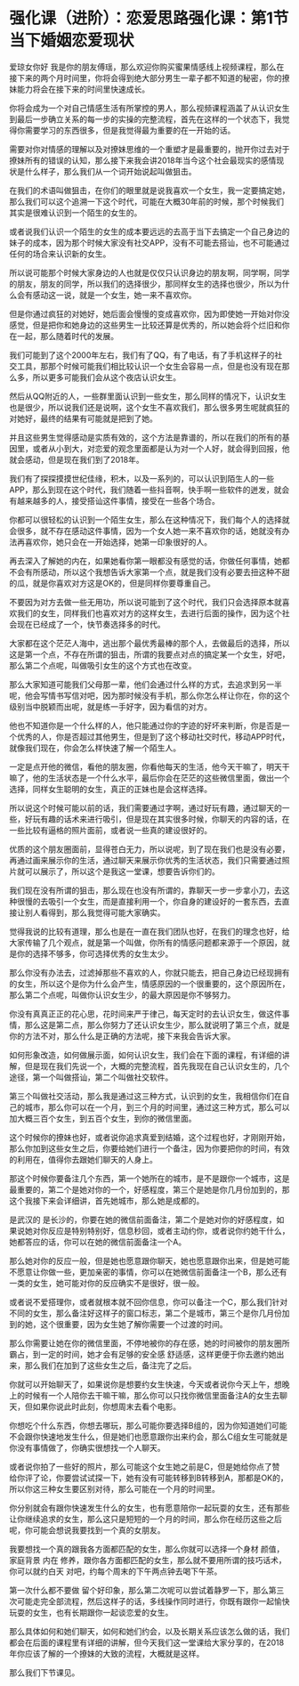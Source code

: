 # 强化课（进阶）：恋爱思路强化课：第1节 当下婚姻恋爱现状

爱琼女你好 我是你的朋友傅瑶，那么欢迎你购买蜜果情感线上视频课程，那么在接下来的两个月时间里，你将会得到绝大部分男生一辈子都不知道的秘密，你的撩妹能力将会在接下来的时间里快速成长。

你将会成为一个对自己情感生活有所掌控的男人，那么视频课程涵盖了从认识女生到最后一步确立关系的每一步的实操的完整流程，首先在这样的一个状态下，我觉得你需要学习的东西很多，但是我觉得最为重要的在一开始的话。

需要对你对情感的理解以及对撩妹思维的一个重塑才是最重要的，抛开你过去对于撩妹所有的错误的认知，那么接下来我会讲2018年当今这个社会最现实的感情现状是什么样子，那么我们从一个词开始说起叫做狙击。

在我们的术语叫做狙击，在你们的眼里就是说我喜欢一个女生，我一定要搞定她，那么我们可以这个追溯一下这个时代，可能在大概30年前的时候，那个时候我们其实是很难认识到一个陌生的女生的。

或者说我们认识一个陌生的女生的成本要远远的去高于当下去搞定一个自己身边的妹子的成本，因为那个时候大家没有社交APP，没有不可能去搭讪，也不可能通过任何的场合来认识新的女生。

所以说可能那个时候大家身边的人也就是仅仅只认识身边的朋友啊，同学啊，同学的朋友，朋友的同学，所以我们的选择很少，那同样女生的选择也很少，所以为什么会有感动这一说，就是一个女生，她一来不喜欢你。

但是你通过疯狂的对她好，她后面会慢慢的变成喜欢你，因为即使她一开始对你没感觉，但是把你和她身边的这些男生一比较还算是优秀的，所以她会将个烂旧和你在一起，那么随着时代的发展。

我们可能到了这个2000年左右，我们有了QQ，有了电话，有了手机这样子的社交工具，那那个时候可能我们相比较认识一个女生会容易一点，但是也没有现在那么多，所以更多可能我们会从这个夜店认识女生。

然后从QQ附近的人，一些群里面认识到一些女生，那么同样的情况下，认识女生也是很少，所以说我们还是说啊，这个女生不喜欢我们，那么很多男生呢就疯狂的对她好，最终的结果有可能就是把到了她。

并且这些男生觉得感动是实质有效的，这个方法是靠谱的，所以在我们的所有的基因里，或者从小到大，对恋爱的观念里面都是认为对一个人好，就会得到回报，他就会感动，但是现在我们到了2018年。

我们有了探探摸摸世纪佳缘，积木，以及一系列的，可以认识到陌生人的一些APP，那么到现在这个时代，我们随着一些抖音啊，快手啊一些软件的迸发，就会有越来越多的人，接受搭讪这件事情，接受在一些各个场合。

你都可以很轻松的认识到一个陌生女生，那么在这种情况下，我们每个人的选择就会很多，就不存在感动这件事情，因为一个女人她一来不喜欢你的话，她就没有办法再喜欢你，她只会在一开始选择，她第一印象很好的人。

再去深入了解她的内在，如果她看你第一眼都没有感觉的话，你做任何事情，她都不会有所感动，所以这个我想告诉大家第一个点，就是我们没有必要去扭这种不甜的瓜，就是你喜欢对方这是OK的，但是同样你要尊重自己。

不要因为对方去做一些无用功，所以说可能到了这个时代，我们只会选择原本就喜欢我们的女生，同样我们也喜欢对方的这样女生，去进行后面的操作，因为这个社会现在已经成了一个，快节奏选择多的时代。

大家都在这个茫茫人海中，逃出那个最优秀最棒的那个人，去做最后的选择，所以这是第一个点，不存在所谓的狙击，所谓的我要点对点的搞定某一个女生，好吧，那么第二个点呢，叫做吸引女生的这个方式也在改变。

那么大家知道可能我们父母那一辈，他们会通过什么样的方式，去追求到另一半呢，他会写情书写信对吧，因为那时候没有手机，那么你怎么样让你在，你的这个级别当中脱颖而出呢，就是练一手好字，因为看信的对方。

他也不知道你是一个什么样的人，他只能通过你的字迹的好坏来判断，你是否是一个优秀的人，你是否超过其他男生，但是到了这个移动社交时代，移动APP时代，就像我们现在，你会怎么样快速了解一个陌生人。

一定是点开他的微信，看他的朋友圈，你看他每天的生活，他今天干嘛了，明天干嘛了，他的生活状态是一个什么水平，最后你会在茫茫的这些微信里面，做出一个选择，同样女生聪明的女生，真正的正妹也是会这样选择。

所以说这个时候可能以前的话，我们需要通过字啊，通过好玩有趣，通过聊天的一些，好玩有趣的话术来进行吸引，但是现在其实很多时候，你聊天的内容的话，在一些比较有逼格的照片面前，或者说一些真的建设很好的。

优质的这个朋友圈面前，显得苍白无力，所以说呢，到了现在我们也是没有必要，再通过画来展示你的生活，通过聊天来展示你优秀的生活状态，我们只需要通过照片就可以展示了，所以这个是我这一堂课，想要告诉你们的。

我们现在没有所谓的狙击，那么现在也没有所谓的，靠聊天一步一步拿小刀，去这种很慢的去吸引一个女生，而是直接利用一个，你自身的建设好的一套东西，去直接让别人看得到，那么我觉得可能大家确实。

觉得我说的比较有道理，那么也是在一直在我们团队也好，在我们的理念也好，给大家传输了几个观点，就是第一个叫做，你所有的情感问题都来源于一个原因，就是你的选择不够多，你可选择优秀的女生太少。

那么你没有办法去，过滤掉那些不喜欢的人，你就只能去，把自己身边已经现拥有的女生，所以这个是你为什么会产生，情感原因的一个很重要的，这个原因所在，那么第二个点呢，叫做你认识女生少，的最大原因是你不够努力。

你没有真真正正的花心思，花时间来严于律己，每天定时的去认识女生，做这件事情，那么这是第二点，那么你努力了还认识女生少，那么就说明了第三个点，就是你的方法不对，那么什么是正确的方法呢，接下来我会告诉大家。

如何形象改造，如何做展示面，如何认识女生，我们会在下面的课程，有详细的讲解，但是现在我们先说一个，大概的完整流程，首先我现在自己认识女生的，几个途径，第一个叫做搭讪，第二个叫做社交软件。

第三个叫做社交活动，那么我是通过这三种方式，认识到的女生，我相信你们在自己的城市，那么你可以在一个月，到三个月的时间里，通过这三种方式，那么可以加大概三百个女生，到五百个女生，到你的微信里面。

这个时候你的撩妹也好，或者说你追求真爱到结婚，这个过程也好，才刚刚开始，那么你加到这些女生之后，你要给她们进行一个备注，因为你要把你的时间，有效的利用在，值得你去跟她们聊天的人身上。

那这个时候你要备注几个东西，第一个她所在的城市，是不是跟你一个城市，这是最重要的，第二个是她对你的一个，好感程度，第三个是她是你几月份加到的，那这个我接下来会详细讲，首先她城市，那么她是成都的。

是武汉的 是长沙的，你要在她的微信前面备注，第二个是她对你的好感程度，如果说她对你反应是特别特别好，信息秒回，或者主动约你，或者说你约她干什么，她都答应的话，你可以在她的微信前面备注一个A。

那么她对你的反应一般，但是她也愿意跟你聊天，她也愿意跟你出来，但是她可能不愿意让你做一些，更加亲密的事情，你可以在她微信前面备注一个B，那么还有一类的女生，她可能对你的反应确实不是很好，很一般。

或者说不爱搭理你，或者就根本就不回你信息，你可以备注一个C，那么我们针对不同的女生，那么备注好这样子的窗口标志，第二个是城市，第三个是你几月份加到的她，这个很重要，因为女生她了解你需要一个过渡的时间。

那么你需要让她在你的微信里面，不停地被你的存在感，她的时间被你的朋友圈所霸占，到一定的时间，她才会有足够的安全感 舒适感，这样更便于你去邀约她出来，那么我们在加到了这些女生之后，备注完了之后。

你就可以开始聊天了，如果说你是想要约女生快速，今天或者说你今天上午，想晚上的时候有一个人陪你去干嘛干嘛，那么你可以只找你微信里面备注A的女生去聊天，但如果你说此时此刻，你想周末去看个电影。

你想吃个什么东西，你想去哪玩，那么可能你要选择B组的，因为你知道她们可能不会跟你快速地发生什么，但是她们也愿意跟你出来约会，那么C组女生可能就是你没有事情做了，你确实很想找一个人聊天。

或者说你拍了一些好的照片，那么可能这个女生她之前是C，但是她给你点了赞 给你评了论，你要尝试试探一下，她有没有可能转移到B转移到A，那都是OK的，所以你这三种女生要区别对待，那么可能在一个月的时间里。

你分别就会有跟你快速发生什么的女生，也有愿意陪你一起玩耍的女生，还有那些让你继续追求的女生，那么这只是短短的一个月的时间，那么你在经历这些之后呢，你可能会想说我要找到一个真的女朋友。

我要想找一个真的跟我各方面都匹配的女生，那么你就可以选择一个身材 颜值，家庭背景 内在 修养，跟你各方面都匹配的女生，那么就不要用所谓的技巧话术，你可以就约白天 对吧，约每个周末的下午两点钟去喝下午茶。

第一次什么都不要做 留个好印象，那么第二次呢可以尝试着静罗一下，那么第三次可能走完全部流程，然后这样子的话，多线操作同时进行，你既有跟你一起愉快玩耍的女生，也有长期跟你一起谈恋爱的女生。

那么具体如何和她们聊天，如何和她们约会，以及长期关系应该怎么做的话，我们都会在后面的课程里有详细的讲解，但今天我们这一堂课给大家分享的，在2018年你应该了解的一个撩妹的大致的流程，大概就是这样。

那么我们下节课见。